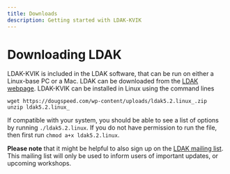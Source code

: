 ```yaml
---
title: Downloads
description: Getting started with LDAK-KVIK
---
```


# Downloading LDAK

LDAK-KVIK is included in the LDAK software, that can be run on either a Linux-base PC or a Mac. LDAK can be downloaded from the [LDAK webpage](http://dougspeed.com/downloads2/). LDAK-KVIK can be installed in Linux using the command lines

```
wget https://dougspeed.com/wp-content/uploads/ldak5.2.linux_.zip
unzip ldak5.2.linux_
```

If compatible with your system, you should be able to see a list of options by running `./ldak5.2.linux`. If you do not have permission to run the file, then first run `chmod a+x ldak5.2.linux`.

**Please note** that it might be helpful to also sign up on the [LDAK mailing list](https://dougspeed.com/downloads). This mailing list will only be used to inform users of important updates, or upcoming workshops.